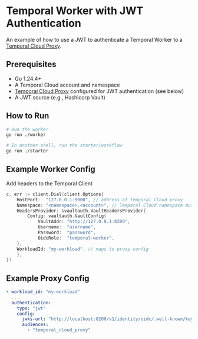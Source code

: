 # Temporal Worker with JWT Authentication

An example of how to use a JWT to authenticate a Temporal Worker to a [Temporal Cloud Proxy](https://github.com/temporal-sa/temporal-cloud-proxy).

## Prerequisites
* Go 1.24.4+
* A Temporal Cloud account and namespace
* [Temporal Cloud Proxy](https://github.com/temporal-sa/temporal-cloud-proxy) configured for JWT authentication (see below)
* A JWT source (e.g., Hashicorp Vault)

## How to Run

```bash
# Run the worker
go run ./worker

# In another shell, run the starter/workflow
go run ./starter
````

## Example Worker Config

Add headers to the Temporal Client
```go
c, err := client.Dial(client.Options{
    HostPort:  "127.0.0.1:9000", // address of Temporal Cloud proxy
    Namespace: "<namespace>.<account>", // Temporal Cloud namespace must be provided
    HeadersProvider: &vaultauth.VaultHeadersProvider{
        Config: vaultauth.VaultConfig{
            VaultAddr: "http://127.0.0.1:8200",
            Username:  "username",
            Password:  "password",
            OidcRole:  "temporal-worker",
    },
    WorkloadId: "my-workload", // maps to proxy config
    },
})
```

## Example Proxy Config

```yaml
- workload_id: "my-workload"
  ...
  authentication:
    type: "jwt"
    config:
      jwks-url: "http://localhost:8200/v1/identity/oidc/.well-known/keys"
      audiences:
        - "temporal_cloud_proxy"
```